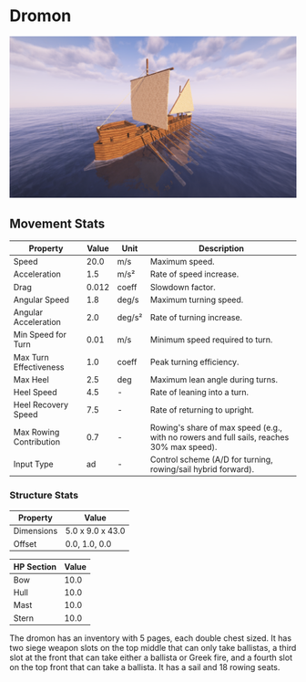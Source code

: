 # Dromon

![dromon](../../assets/dromon.png)

## Movement Stats

| Property                  | Value | Unit    | Description |
|---------------------------|-------|---------|-------------|
| Speed                     | 20.0  | m/s     | Maximum speed. |
| Acceleration              | 1.5   | m/s²    | Rate of speed increase. |
| Drag                      | 0.012 | coeff   | Slowdown factor. |
| Angular Speed             | 1.8   | deg/s   | Maximum turning speed. |
| Angular Acceleration      | 2.0   | deg/s²  | Rate of turning increase. |
| Min Speed for Turn        | 0.01  | m/s     | Minimum speed required to turn. |
| Max Turn Effectiveness    | 1.0   | coeff   | Peak turning efficiency. |
| Max Heel                  | 2.5   | deg     | Maximum lean angle during turns. |
| Heel Speed                | 4.5   | -       | Rate of leaning into a turn. |
| Heel Recovery Speed       | 7.5   | -       | Rate of returning to upright. |
| Max Rowing Contribution   | 0.7   | -       | Rowing's share of max speed (e.g., with no rowers and full sails, reaches 30% max speed). |
| Input Type                | ad    | -       | Control scheme (A/D for turning, rowing/sail hybrid forward). |

### Structure Stats

| Property    | Value          |
|-------------|----------------|
| Dimensions  | 5.0 x 9.0 x 43.0 |
| Offset      | 0.0, 1.0, 0.0  |

| HP Section | Value |
|------------|-------|
| Bow        | 10.0  |
| Hull       | 10.0  |
| Mast       | 10.0  |
| Stern      | 10.0  |

The dromon has an inventory with 5 pages, each double chest sized. It has two siege weapon slots on the top middle that can only take ballistas, a third slot at the front that can take either a ballista or Greek fire, and a fourth slot on the top front that can take a ballista. It has a sail and 18 rowing seats.

